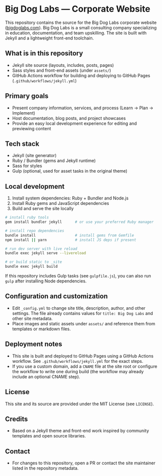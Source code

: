 # Big Dog Labs — Corporate Website

This repository contains the source for the Big Dog Labs corporate website ([bigdoglabs.com](https://bigdoglabs.com)). Big Dog Labs is a small consulting company specializing in education, documentation, and team upskilling. The site is built with Jekyll and a lightweight front-end toolchain.

## What is in this repository

- Jekyll site source (layouts, includes, posts, pages)
- Sass styles and front-end assets (under `assets/`)
- GitHub Actions workflow for building and deploying to GitHub Pages (`.github/workflows/jekyll.yml`)

## Primary goals

- Present company information, services, and process (Learn → Plan → Implement)
- Host documentation, blog posts, and project showcases
- Provide an easy local development experience for editing and previewing content

## Tech stack

- Jekyll (site generator)
- Ruby / Bundler (gems and Jekyll runtime)
- Sass for styles
- Gulp (optional, used for asset tasks in the original theme)

## Local development

1. Install system dependencies: Ruby + Bundler and Node.js
2. Install Ruby gems and JavaScript dependencies
3. Build and serve the site locally

```bash
# install ruby tools
gem install bundler jekyll      # or use your preferred Ruby manager

# install repo dependencies
bundle install                  # install gems from Gemfile
npm install || yarn             # install JS deps if present

# run dev server with live reload
bundle exec jekyll serve --livereload

# or build static to _site
bundle exec jekyll build
```

If this repository includes Gulp tasks (see `gulpfile.js`), you can also run `gulp` after installing Node dependencies.

## Configuration and customization

- Edit `_config.yml` to change site title, description, author, and other settings. The file already contains values for `title: Big Dog Labs` and other site metadata.
- Place images and static assets under `assets/` and reference them from templates or markdown files.

## Deployment notes

- This site is built and deployed to GitHub Pages using a GitHub Actions workflow. See `.github/workflows/jekyll.yml` for the exact steps.
- If you use a custom domain, add a `CNAME` file at the site root or configure the workflow to write one during build (the workflow may already include an optional CNAME step).

## License

This site and its source are provided under the MIT License (see `LICENSE`).

## Credits

- Based on a Jekyll theme and front-end work inspired by community templates and open source libraries.

## Contact

- For changes to this repository, open a PR or contact the site maintainer listed in the repository metadata.
